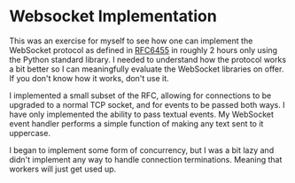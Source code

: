 # Websocket Implementation

This was an exercise for myself to see how one can implement the WebSocket
protocol as defined in [RFC6455](https://tools.ietf.org/html/rfc6455) in
roughly 2 hours only using the Python standard library. I needed to understand how the
protocol works a bit better so I can meaningfully evaluate the WebSocket
libraries on offer. If you don't know how it works, don't use it.

I implemented a small subset of the RFC, allowing for connections to be
upgraded to a normal TCP socket, and for events to be passed both ways. I have
only implemented the ability to pass textual events. My WebSocket event handler
performs a simple function of making any text sent to it uppercase.

I began to implement some form of concurrency, but I was a bit lazy and didn't
implement any way to handle connection terminations. Meaning that workers will
just get used up.
